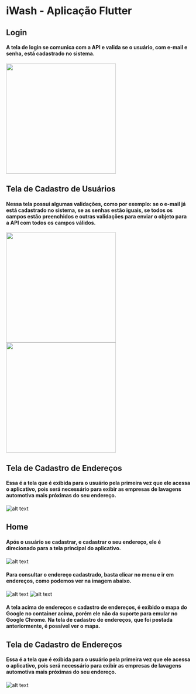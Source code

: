 # iWash - Aplicação Flutter

## Login
#### A tela de login se comunica com a API e valida se o usuário, com e-mail e senha, está cadastrado no sistema.
<img src="https://i.ibb.co/y5scjTH/login.png" width="300">


## Tela de Cadastro de Usuários
#### Nessa tela possui algumas validações, como por exemplo: se o e-mail já está cadastrado no sistema, se as senhas estão iguais, se todos os campos estão preenchidos e outras validações para enviar o objeto para a API com todos os campos válidos.
<img src="https://i.ibb.co/tYwfhKX/cadastro.png" width="300"> <img src="https://i.ibb.co/0DCf98L/cadastro-sucesso.png" width="300">


## Tela de Cadastro de Endereços
#### Essa é a tela que é exibida para o usuário pela primeira vez que ele acessa o aplicativo, pois será necessário para exibir as empresas de lavagens automotiva mais próximas do seu endereço.
![alt text](https://i.ibb.co/0DCf98L/cadastro-sucesso.png)


## Home
#### Após o usuário se cadastrar, e cadastrar o seu endereço, ele é direcionado para a tela principal do aplicativo.
![alt text](https://i.ibb.co/9gg6JV5/Whats-App-Image-2021-08-18-at-23-59-28.jpg)
#### Para consultar o endereço cadastrado, basta clicar no menu e ir em endereços, como podemos ver na imagem abaixo.
![alt text](https://i.ibb.co/cJFknSD/menu.png) ![alt text](https://i.ibb.co/N3R6mhd/enderecos.png)
#### A tela acima de endereços e cadastro de endereços, é exibido o mapa do Google no container acima, porém ele não da suporte para emular no Google Chrome. Na tela de cadastro de endereços, que foi postada anteriormente, é possível ver o mapa.


## Tela de Cadastro de Endereços
#### Essa é a tela que é exibida para o usuário pela primeira vez que ele acessa o aplicativo, pois será necessário para exibir as empresas de lavagens automotiva mais próximas do seu endereço.
![alt text](https://i.ibb.co/0DCf98L/cadastro-sucesso.png)


